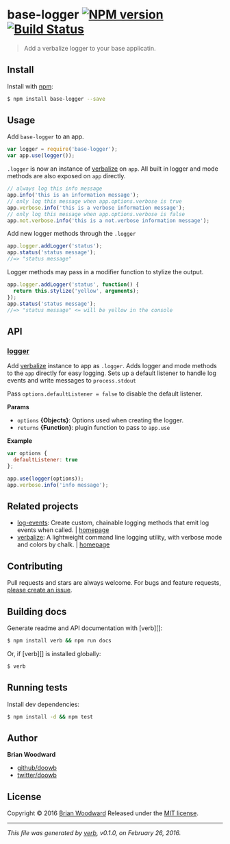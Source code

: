 # base-logger [![NPM version](https://img.shields.io/npm/v/base-logger.svg)](https://www.npmjs.com/package/base-logger) [![Build Status](https://img.shields.io/travis/node-base/base-logger.svg)](https://travis-ci.org/node-base/base-logger)

> Add a verbalize logger to your base applicatin.

## Install

Install with [npm](https://www.npmjs.com/):

```sh
$ npm install base-logger --save
```

## Usage

Add `base-logger` to an app.

```js
var logger = require('base-logger');
var app.use(logger());
```

`.logger` is now an instance of [verbalize](https://github.com/jonschlinkert/verbalize) on `app`.
All built in logger and mode methods are also exposed on
`app` directly.

```js
// always log this info message
app.info('this is an information message');
// only log this message when app.options.verbose is true
app.verbose.info('this is a verbose information message');
// only log this message when app.options.verbose is false
app.not.verbose.info('this is a not.verbose information message');
```

Add new logger methods through the `.logger`

```js
app.logger.addLogger('status');
app.status('status message');
//=> "status message"
```

Logger methods may pass in a modifier function to stylize the output.

```js
app.logger.addLogger('status', function() {
  return this.stylize('yellow', arguments);
});
app.status('status message');
//=> "status message" <= will be yellow in the console
```

## API

### [logger](index.js#L33)

Add [verbalize](https://github.com/jonschlinkert/verbalize) instance to app as `.logger`. Adds logger and mode methods to the `app` directly for easy logging. Sets up a default listener to handle log events and write messages to `process.stdout`

Pass `options.defaultListener = false` to disable the default listener.

**Params**

* `options` **{Objects}**: Options used when creating the logger.
* `returns` **{Function}**: plugin function to pass to `app.use`

**Example**

```js
var options {
  defaultListener: true
};

app.use(logger(options));
app.verbose.info('info message');
```

## Related projects

* [log-events](https://www.npmjs.com/package/log-events): Create custom, chainable logging methods that emit log events when called. | [homepage](https://github.com/doowb/log-events)
* [verbalize](https://www.npmjs.com/package/verbalize): A lightweight command line logging utility, with verbose mode and colors by chalk. | [homepage](https://github.com/jonschlinkert/verbalize)

## Contributing

Pull requests and stars are always welcome. For bugs and feature requests, [please create an issue](https://github.com/doowb/base-logger/issues/new).

## Building docs

Generate readme and API documentation with [verb][]:

```sh
$ npm install verb && npm run docs
```

Or, if [verb][] is installed globally:

```sh
$ verb
```

## Running tests

Install dev dependencies:

```sh
$ npm install -d && npm test
```

## Author

**Brian Woodward**

* [github/doowb](https://github.com/doowb)
* [twitter/doowb](http://twitter.com/doowb)

## License

Copyright © 2016 [Brian Woodward](https://github.com/doowb)
Released under the [MIT license](https://github.com/node-base/base-logger/blob/master/LICENSE).

***

_This file was generated by [verb](https://github.com/verbose/verb), v0.1.0, on February 26, 2016._
